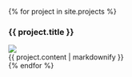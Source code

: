 {% for project in site.projects %}
<article class="content">
  <h3 class="subtitle">{{ project.title }}</h3>
    <img src="{{ project.image }}">
    <div class="project-description">
      {{ project.content | markdownify }}
    </div>
</article>
{% endfor %}
